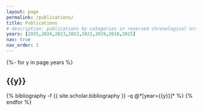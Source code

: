 ```yaml
---
layout: page
permalink: /publications/
title: Publications
# description: publications by categories in reversed chronological order. generated by jekyll-scholar.
years: [2025,2024,2023,2022,2021,2019,2018,2015]
nav: true
nav_order: 1
---
```

<!-- _pages/publications.md -->
<div class="publications">

{%- for y in page.years %}
  <h2 class="year">{{y}}</h2>
  {% bibliography -f {{ site.scholar.bibliography }} -q @*[year={{y}}]* %}
{% endfor %}

</div>
